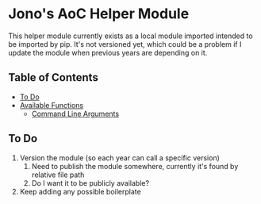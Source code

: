 # Jono's AoC Helper Module <!-- omit in toc -->

This helper module currently exists as a local module imported intended to be imported by pip. It's not versioned yet, which could be a problem if I update the module when previous years are depending on it.

## Table of Contents <!-- omit in toc -->

- [To Do](#to-do)
- [Available Functions](#available-functions)
  - [Command Line Arguments](#command-line-arguments)

## To Do

1. Version the module (so each year can call a specific version)
   1. Need to publish the module somewhere, currently it's found by relative file path
   2. Do I want it to be publicly available?
2. Keep adding any possible boilerplate
